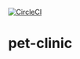 [![CircleCI](https://circleci.com/gh/JakuBB96/pet-clinic.svg?style=svg)](https://circleci.com/gh/JakuBB96/pet-clinic)

# pet-clinic
